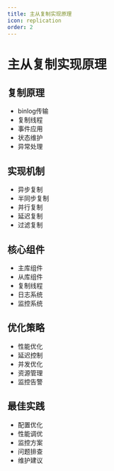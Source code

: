 ```yaml
---
title: 主从复制实现原理
icon: replication
order: 2
---
```


# 主从复制实现原理

## 复制原理
- binlog传输
- 复制线程
- 事件应用
- 状态维护
- 异常处理

## 实现机制
- 异步复制
- 半同步复制
- 并行复制
- 延迟复制
- 过滤复制

## 核心组件
- 主库组件
- 从库组件
- 复制线程
- 日志系统
- 监控系统

## 优化策略
- 性能优化
- 延迟控制
- 并发优化
- 资源管理
- 监控告警

## 最佳实践
- 配置优化
- 性能调优
- 监控方案
- 问题排查
- 维护建议
